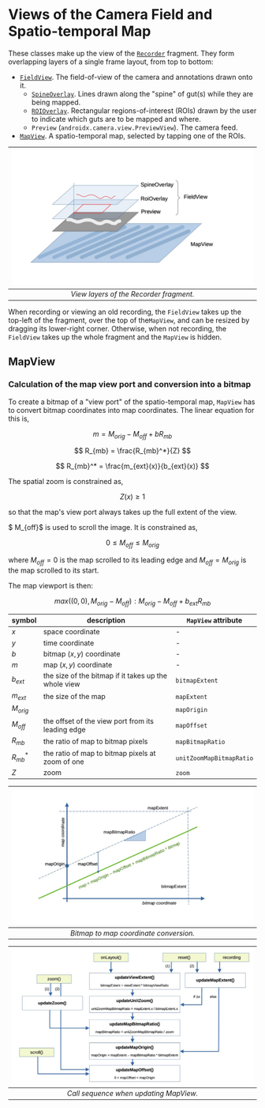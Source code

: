 # Views of the Camera Field and Spatio-temporal Map

These classes make up the view of the [`Recorder`](../Recorder.kt) fragment. They form overlapping 
layers of a single frame layout, from top to bottom:

* [`FieldView`](FieldView.kt). The field-of-view of the camera and annotations drawn onto it.
  - [`SpineOverlay`](SpineOverlay.kt). Lines drawn along the "spine" of gut(s) while they are being mapped.
  - [`ROIOverlay`](RoiOverlay.kt). Rectangular regions-of-interest (ROIs) drawn by the user to indicate which
  guts are to be mapped and where.
  - `Preview` (`androidx.camera.view.PreviewView`). The camera feed.
* [`MapView`](MapView.kt). A spatio-temporal map, selected by tapping one of the ROIs.

|   ![image](../../images/mapfield.jpg)   |
|:---------------------------------------:|
| *View layers of the Recorder fragment.* |


When recording or viewing an old recording, the `FieldView` takes up the top-left of the fragment,
over the top of the`MapView`, and can be resized by dragging its lower-right corner. Otherwise, when not
recording, the `FieldView` takes up the whole fragment and the `MapView` is hidden.




## MapView

### Calculation of the map view port and conversion into a bitmap

To create a bitmap of a "view port" of the spatio-temporal map, `MapView` has to convert bitmap 
coordinates into map coordinates. The linear equation for this is,

$$  m = M_{orig} - M_{off} + bR_{mb} $$

$$ R_{mb} = \frac{R_{mb}^*}{Z} $$

$$ R_{mb}^* = \frac{m_{ext}(x)}{b_{ext}(x)}  $$

The spatial zoom is constrained as,

$$ Z(x) \ge 1 $$

so that the map's view port always takes up the full extent of the view.

$ M_{off}$ is used to scroll the image. It is constrained as,

$$  0 \le M_{off} \le M_{orig} $$

where $M_{off} = 0$ is the map scrolled to its leading edge and $M_{off} = M_{orig}$ is the map
scrolled to its start.

The map viewport is then:

$$ max((0, 0), M_{orig} - M_{off}) : M_{orig} - M_{off} + b_{ext} R_{mb}$$


| symbol     | description                                          | `MapView` attribute      |
|------------|------------------------------------------------------|--------------------------|
| $x$        | space coordinate                                     | -                        |
| $y$        | time coordinate                                      | -                        |
| $b$        | bitmap $(x, y)$ coordinate                           | -                        |
| $m$        | map $(x, y)$ coordinate                              | -                        |
| $b_{ext}$  | the size of the bitmap if it takes up the whole view | `bitmapExtent`           |
| $m_{ext}$  | the size of the map                                  | `mapExtent`              |
| $M_{orig}$ |                                                      | `mapOrigin`              |
| $M_{off}$  | the offset of the view port from its leading edge    | `mapOffset`              |
| $R_{mb}$   | the ratio of map to bitmap pixels                    | `mapBitmapRatio`         |
| $R_{mb}^*$ | the ratio of map to bitmap pixels at zoom of one     | `unitZoomMapBitmapRatio` |
| $Z$        | zoom                                                 | `zoom`                   |

| ![image](../../images/mapview_geom.jpg) |
|:---------------------------------------:|
| *Bitmap to map coordinate conversion.*  |


| ![image](../../images/mapview_calls.jpg) |
|:----------------------------------------:|
|  *Call sequence when updating MapView.*  |



